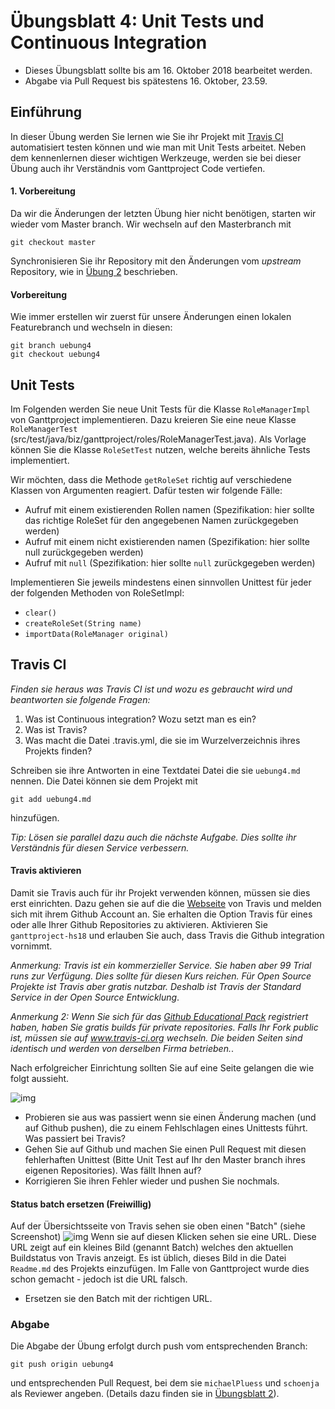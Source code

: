 # Übungsblatt 4: Unit Tests und Continuous Integration

* Dieses Übungsblatt sollte bis am 16. Oktober 2018 bearbeitet werden.  
* Abgabe via Pull Request bis spätestens 16. Oktober, 23.59.

## Einführung

In dieser Übung werden Sie lernen wie Sie ihr Projekt mit [Travis CI](https://www.travis-ci.com) automatisiert testen können und wie man mit Unit Tests arbeitet. 
Neben dem kennenlernen dieser wichtigen Werkzeuge, werden sie bei dieser Übung auch ihr Verständnis vom Ganttproject Code vertiefen. 


#### 1. Vorbereitung

Da wir die &Auml;nderungen der letzten &Uuml;bung hier nicht ben&ouml;tigen, starten wir wieder vom Master branch. Wir wechseln auf den Masterbranch mit 
```
git checkout master
```

Synchronisieren Sie ihr Repository mit den Änderungen vom *upstream* Repository, wie in [Übung 2](../../week2/exercises/practical-exercises.html) beschrieben.



#### Vorbereitung
Wie immer erstellen wir zuerst f&uuml;r unsere &Auml;nderungen einen lokalen Featurebranch und wechseln in diesen:

```
git branch uebung4     
git checkout uebung4
```


## Unit Tests

Im Folgenden werden Sie neue Unit Tests  für die Klasse ```RoleManagerImpl``` von Ganttproject implementieren. Dazu kreieren Sie eine neue Klasse ```RoleManagerTest``` (src/test/java/biz/ganttproject/roles/RoleManagerTest.java). Als Vorlage können Sie die Klasse ```RoleSetTest``` nutzen, welche bereits ähnliche Tests implementiert.

Wir möchten, dass die Methode ```getRoleSet``` richtig auf verschiedene Klassen von Argumenten reagiert. Dafür testen wir folgende Fälle:
* Aufruf mit einem existierenden Rollen namen (Spezifikation: hier sollte das richtige RoleSet für den angegebenen Namen zurückgegeben werden)
* Aufruf mit einem nicht existierenden namen (Spezifikation: hier sollte null zurückgegeben werden)
* Aufruf mit ```null``` (Spezifikation: hier sollte ```null``` zurückgegeben werden)

Implementieren Sie jeweils mindestens einen sinnvollen Unittest für jeder der folgenden Methoden von RoleSetImpl:

* ```clear()```
* ```createRoleSet(String name)```
* ```importData(RoleManager original)```



## Travis CI

*Finden sie heraus was Travis CI ist und wozu es gebraucht wird und beantworten sie folgende Fragen:*

1. Was ist Continuous integration? Wozu setzt man es ein?
2. Was ist Travis?
3. Was macht die Datei .travis.yml, die sie im Wurzelverzeichnis ihres Projekts finden?

Schreiben sie ihre Antworten in eine Textdatei Datei die sie ```uebung4.md``` nennen. Die Datei können sie dem Projekt mit
```
git add uebung4.md
```
hinzufügen. 

*Tip: Lösen sie parallel dazu auch die nächste Aufgabe. Dies sollte ihr Verständnis für diesen Service verbessern.*

#### Travis aktivieren

Damit sie Travis auch für ihr Projekt verwenden können, müssen sie dies erst einrichten. Dazu gehen sie auf die die [Webseite](https://www.travis-ci.com) von Travis und melden sich mit ihrem Github Account an. Sie erhalten die Option Travis für eines oder alle Ihrer Github Repositories zu aktivieren. Aktivieren Sie 
```ganttproject-hs18``` und erlauben Sie auch, dass Travis die Github integration vornimmt. 


*Anmerkung: Travis ist ein kommerzieller Service. Sie haben aber 99 Trial runs zur Verfügung. Dies sollte für diesen Kurs reichen. Für Open Source Projekte ist Travis aber gratis nutzbar. Deshalb ist Travis der Standard Service in der Open Source Entwicklung*.

*Anmerkung 2: Wenn Sie sich für das [Github Educational Pack](https://education.github.com/pack) registriert haben, haben Sie gratis builds für private repositories. Falls Ihr Fork public ist, müssen sie auf www.travis-ci.org wechseln. Die beiden Seiten sind identisch und werden von derselben Firma betrieben.*.


Nach erfolgreicher Einrichtung sollten Sie auf eine Seite gelangen die wie folgt aussieht. 

![img](../../exercises/images/travis.png)

* Probieren sie aus was passiert wenn sie einen Änderung machen (und auf Github pushen), die zu einem Fehlschlagen eines Unittests führt. Was passiert bei Travis? 
* Gehen Sie auf Github und machen Sie einen Pull Request mit diesen fehlerhaften Unittest (Bitte Unit Test auf Ihr den Master branch ihres eigenen Repositories). Was fällt Ihnen auf?
* Korrigieren Sie ihren Fehler wieder und pushen Sie nochmals.


#### Status batch ersetzen (Freiwillig)
Auf der Übersichtsseite von Travis sehen sie oben einen "Batch" (siehe Screenshot)
![img](../../exercises/images/travis-batch.png)
Wenn sie auf diesen Klicken sehen sie eine URL. Diese URL zeigt auf ein kleines Bild (genannt Batch) welches den aktuellen Buildstatus von Travis anzeigt. 
Es ist üblich, dieses Bild in die Datei ```Readme.md``` des Projekts einzufügen. Im Falle von Ganttproject wurde dies schon gemacht - jedoch ist die URL falsch. 

* Ersetzen sie den Batch mit der richtigen URL. 



### Abgabe
Die Abgabe der Übung erfolgt durch push vom entsprechenden Branch: 
```
git push origin uebung4
``` 
und entsprechenden Pull Request, bei dem sie 
 ```michaelPluess``` und ```schoenja``` als Reviewer angeben.
(Details dazu finden sie in [&Uuml;bungsblatt 2](https://unibas-sweng.github.io/software-engineering/week2/practical-exercises.html)).
 

 
